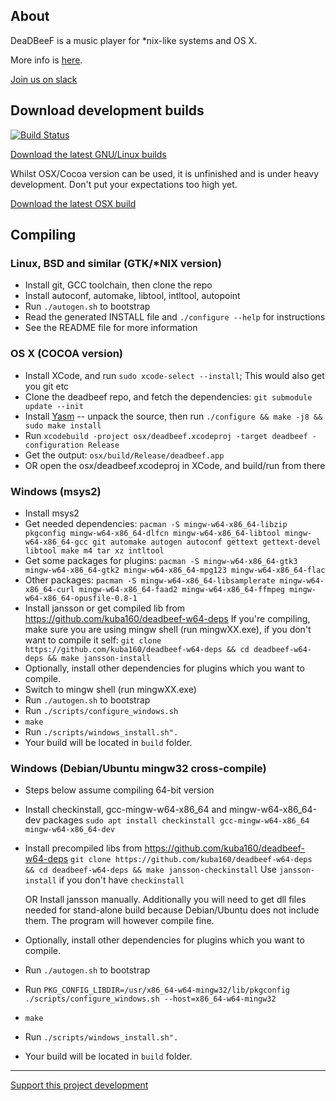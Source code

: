 ## About

DeaDBeeF is a music player for \*nix-like systems and OS X.

More info is [here](http://deadbeef.sf.net).

[Join us on slack](https://deadbeef-slack.herokuapp.com)

## Download development builds

[![Build Status](https://travis-ci.org/DeaDBeeF-Player/deadbeef.svg?branch=master)](https://travis-ci.org/DeaDBeeF-Player/deadbeef)

[Download the latest GNU/Linux builds](https://sourceforge.net/projects/deadbeef/files/travis/linux/)

Whilst OSX/Cocoa version can be used, it is unfinished and is under heavy development. Don't put your expectations too high yet.

[Download the latest OSX build](https://sourceforge.net/projects/deadbeef/files/travis/osx/)

## Compiling

### Linux, BSD and similar (GTK/*NIX version)

* Install git, GCC toolchain, then clone the repo
* Install autoconf, automake, libtool, intltool, autopoint
* Run ```./autogen.sh``` to bootstrap
* Read the generated INSTALL file and ```./configure --help``` for instructions
* See the README file for more information

### OS X (COCOA version)

* Install XCode, and run `sudo xcode-select --install`; This would also get you git etc
* Clone the deadbeef repo, and fetch the dependencies: ```git submodule update --init```
* Install [Yasm](https://yasm.tortall.net/Download.html) -- unpack the source, then run `./configure && make -j8 && sudo make install`
* Run ```xcodebuild -project osx/deadbeef.xcodeproj -target deadbeef -configuration Release```
* Get the output: ```osx/build/Release/deadbeef.app```
* OR open the osx/deadbeef.xcodeproj in XCode, and build/run from there

### Windows (msys2)

* Install msys2
* Get needed dependencies: 
	```pacman -S mingw-w64-x86_64-libzip pkgconfig mingw-w64-x86_64-dlfcn mingw-w64-x86_64-libtool mingw-w64-x86_64-gcc git automake autogen autoconf gettext gettext-devel libtool make m4 tar xz intltool```
* Get some packages for plugins:
	```pacman -S mingw-w64-x86_64-gtk3 mingw-w64-x86_64-gtk2 mingw-w64-x86_64-mpg123 mingw-w64-x86_64-flac```
* Other packages:
	```pacman -S mingw-w64-x86_64-libsamplerate mingw-w64-x86_64-curl mingw-w64-x86_64-faad2 mingw-w64-x86_64-ffmpeg mingw-w64-x86_64-opusfile-0.8-1```
* Install jansson or get compiled lib from https://github.com/kuba160/deadbeef-w64-deps
   If you're compiling, make sure you are using mingw shell (run mingwXX.exe), if you don't want to compile it self:
   ```git clone https://github.com/kuba160/deadbeef-w64-deps && cd deadbeef-w64-deps && make jansson-install```
* Optionally, install other dependencies for plugins which you want to compile.
* Switch to mingw shell (run mingwXX.exe)
* Run ```./autogen.sh``` to bootstrap
* Run `./scripts/configure_windows.sh`
* `make`
* Run `./scripts/windows_install.sh".`
* Your build will be located in `build` folder.

### Windows (Debian/Ubuntu mingw32 cross-compile)

* Steps below assume compiling 64-bit version
* Install checkinstall, gcc-mingw-w64-x86_64 and mingw-w64-x86_64-dev packages `sudo apt install checkinstall gcc-mingw-w64-x86_64 mingw-w64-x86_64-dev`
* Install precompiled libs from https://github.com/kuba160/deadbeef-w64-deps
```git clone https://github.com/kuba160/deadbeef-w64-deps && cd deadbeef-w64-deps && make jansson-checkinstall``` Use `jansson-install` if you don't have `checkinstall`

  OR
  Install jansson manually. Additionally you will need to get dll files needed for stand-alone build because Debian/Ubuntu does not include them. The program will however compile fine.
* Optionally, install other dependencies for plugins which you want to compile.
* Run ```./autogen.sh``` to bootstrap
* Run `PKG_CONFIG_LIBDIR=/usr/x86_64-w64-mingw32/lib/pkgconfig ./scripts/configure_windows.sh --host=x86_64-w64-mingw32`
* `make`
* Run `./scripts/windows_install.sh".`
* Your build will be located in `build` folder.

----

[Support this project development](http://deadbeef.sourceforge.net/support.html)
